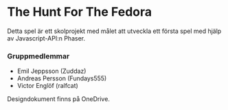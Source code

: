 # The Hunt For The Fedora
Detta spel är ett skolprojekt med målet att utveckla ett första spel med hjälp av Javascript-API:n Phaser.
### Gruppmedlemmar
* Emil Jeppsson (Zuddaz)
* Andreas Persson (Fundays555)
* Victor Englöf (ralfcat)

Designdokument finns på OneDrive.
